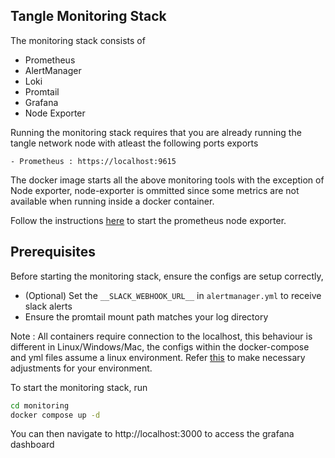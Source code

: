 ## Tangle Monitoring Stack

The monitoring stack consists of 
 - Prometheus
 - AlertManager
 - Loki
 - Promtail
 - Grafana
 - Node Exporter

 Running the monitoring stack requires that you are already running the tangle network node with atleast the following ports exports 

    - Prometheus : https://localhost:9615


The docker image starts all the above monitoring tools with the exception of Node exporter, node-exporter is ommitted since some metrics are not available when running inside a docker container.

Follow the instructions [here](https://prometheus.io/docs/guides/node-exporter/) to start the prometheus node exporter.

## Prerequisites

Before starting the monitoring stack, ensure the configs are setup correctly, 

 - (Optional) Set the `__SLACK_WEBHOOK_URL__` in `alertmanager.yml` to receive slack alerts
 - Ensure the promtail mount path matches your log directory

Note : All containers require connection to the localhost, this behaviour is different in Linux/Windows/Mac, the configs within the docker-compose and yml files assume a linux environment. Refer [this](https://stackoverflow.com/questions/24319662/from-inside-of-a-docker-container-how-do-i-connect-to-the-localhost-of-the-mach) to make necessary adjustments for your environment.

To start the monitoring stack, run

```bash
cd monitoring
docker compose up -d
```

You can then navigate to http://localhost:3000 to access the grafana dashboard

